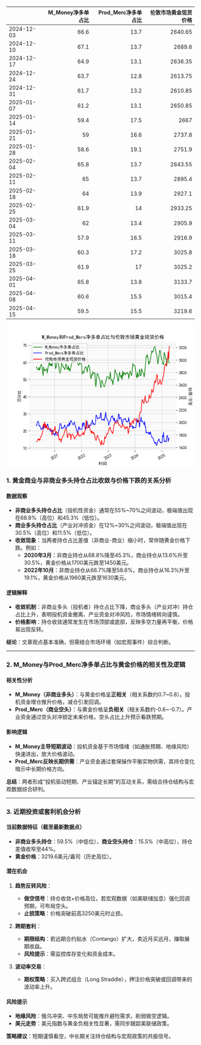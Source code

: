 |            |   M_Money净多单占比 |   Prod_Merc净多单占比 |   伦敦市场黄金现货价格 |
|:-----------|--------------------:|----------------------:|-----------------------:|
| 2024-12-03 |                66.6 |                  13.7 |                2640.65 |
| 2024-12-10 |                67.1 |                  13.7 |                2689.6  |
| 2024-12-17 |                64.9 |                  13.1 |                2636.35 |
| 2024-12-24 |                63.7 |                  12.8 |                2613.75 |
| 2024-12-31 |                61.7 |                  13.2 |                2610.85 |
| 2025-01-07 |                61.2 |                  13.1 |                2650.85 |
| 2025-01-14 |                59.4 |                  17.5 |                2667    |
| 2025-01-21 |                59   |                  16.6 |                2737.8  |
| 2025-01-28 |                58.6 |                  19.1 |                2751.9  |
| 2025-02-04 |                65.8 |                  13.7 |                2843.55 |
| 2025-02-11 |                65   |                  13.7 |                2895.4  |
| 2025-02-18 |                64   |                  13.9 |                2927.1  |
| 2025-02-25 |                61.9 |                  14   |                2933.25 |
| 2025-03-04 |                62   |                  13.4 |                2905.9  |
| 2025-03-11 |                57.9 |                  16.5 |                2916.9  |
| 2025-03-18 |                60.3 |                  17.2 |                3025.8  |
| 2025-03-25 |                61.9 |                  17   |                3025.2  |
| 2025-04-01 |                65.8 |                  13.8 |                3133.7  |
| 2025-04-08 |                60.6 |                  15.5 |                3015.4  |
| 2025-04-15 |                59.5 |                  15.5 |                3219.6  |

![图](CFTC_gold.png)



### 1. 黄金商业与非商业多头持仓占比收敛与价格下跌的关系分析

#### 数据观察
- **非商业多头持仓占比**（投机性资金）通常在55%~70%之间波动，极端值出现在68.8%（高位）和45.3%（低位）。
- **商业多头持仓占比**（产业对冲资金）在12%~30%之间波动，极端值出现在30.5%（高位）和11.5%（低位）。
- **收敛现象**：当两者持仓占比差值（非商业-商业）缩小时，常伴随黄金价格下跌。例如：
  - **2020年3月**：非商业持仓从68.8%降至45.3%，商业持仓从13.6%升至30.5%，黄金价格从1700美元跌至1450美元。
  - **2022年10月**：非商业持仓从66.7%降至58.6%，商业持仓从16.3%升至19.1%，黄金价格从1960美元跌至1630美元。

#### 逻辑解释
- **收敛机制**：非商业多头（投机者）持仓占比下降，商业多头（产业对冲）持仓占比上升，表明投机资金撤离、产业资金对冲风险，市场情绪转向谨慎。
- **价格影响**：持仓收敛通常发生在市场顶部或底部，反映多空力量再平衡，价格易出现反转。

**结论**：文章观点基本准确，但需结合市场环境（如宏观事件）综合判断。

---

### 2. M_Money与Prod_Merc净多单占比与黄金价格的相关性及逻辑

#### 相关性分析
- **M_Money（非商业多头）**：与黄金价格呈**正相关**（相关系数约0.7~0.8）。投机资金增仓推升价格，减仓引发回调。
- **Prod_Merc（商业空头）**：与黄金价格呈**负相关**（相关系数约-0.6~-0.7）。产业资金通过空头对冲锁定未来价格，空头占比上升预示看跌预期。

#### 影响逻辑
- **M_Money主导短期波动**：投机资金基于市场情绪（如通胀预期、地缘风险）快速进出，放大价格波动。
- **Prod_Merc反映长期供需**：产业资金通过套保操作平衡实物供需，其持仓变化暗示中长期价格方向。

**总结**：两者形成“投机驱动短期、产业锚定长期”的互动关系，需结合持仓结构与宏观数据综合研判。

---

### 3. 近期投资或套利机会分析

#### 当前数据特征（截至最新数据点）
- **非商业多头持仓**：59.5%（中低位），**商业空头持仓**：15.5%（中高位），持仓差值收窄至44%。
- **黄金价格**：3219.6美元/盎司（历史高位）。

#### 潜在机会
1. **趋势反转风险**：
   - **做空信号**：持仓收敛+价格高位，若宏观数据（如美联储加息）强化回调预期，可布局空头。
   - **止损策略**：价格突破前高3250美元时止损。

2. **跨期套利**：
   - **期限结构**：若远期合约贴水（Contango）扩大，卖近月买远月，赚取展期收益。
   - **风险提示**：需监控库存变化和资金成本。

3. **波动率交易**：
   - **期权策略**：买入跨式组合（Long Straddle），押注价格突破或回调带来的波动率上升。

#### 风险提示
- **地缘风险**：俄乌冲突、中东局势可能推升避险需求，削弱做空逻辑。
- **美元走势**：美元指数与黄金负相关性显著，需同步跟踪美联储政策。

**策略建议**：短期谨慎看空，中长期关注持仓结构与宏观政策的共振信号。